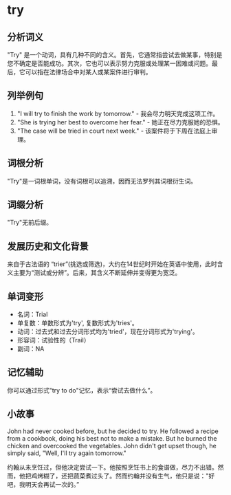 # try

## 分析词义

  

"Try" 是一个动词，具有几种不同的含义。首先，它通常指尝试去做某事，特别是您不确定是否能成功。其次，它也可以表示努力克服或处理某一困难或问题。最后，它可以指在法律场合中对某人或某案件进行审判。

  

## 列举例句

  

1.  "I will try to finish the work by tomorrow." - 我会尽力明天完成这项工作。
2.  "She is trying her best to overcome her fear." - 她正在尽力克服她的恐惧。
3.  "The case will be tried in court next week." - 该案件将于下周在法庭上审理。

  

## 词根分析

  

"Try"是一词根单词，没有词根可以追溯，因而无法罗列其词根衍生词。

  

## 词缀分析

  

"Try"无前后缀。

  

## 发展历史和文化背景

  

来自于古法语的 “trier”(挑选或筛选)，大约在14世纪时开始在英语中使用，此时含义主要为“测试或分辨”。后来，其含义不断延伸并变得更为宽泛。

  

## 单词变形

  

*   名词：Trial
*   单复数：单数形式为'try', 复数形式为'tries'。
*   动词：过去式和过去分词形式均为'tried'，现在分词形式为'trying'。
*   形容词：试验性的（Trail）
*   副词：NA

  

## 记忆辅助

  

你可以通过形式"try to do"记忆，表示“尝试去做什么”。

  

## 小故事

  

John had never cooked before, but he decided to try. He followed a recipe from a cookbook, doing his best not to make a mistake. But he burned the chicken and overcooked the vegetables. John didn't get upset though, he simply said, "Well, I'll try again tomorrow."

  

约翰从未烹饪过，但他决定尝试一下。他按照烹饪书上的食谱做，尽力不出错。然而，他把鸡烤糊了，还把蔬菜煮过头了。然而约翰并没有生气，他只是说："好吧，我明天会再试一次的。”
